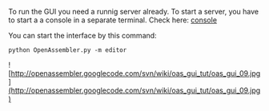 To run the GUI you need a runnig server already. To start a server, you have to start a a console in a separate terminal. Check here: [console](console.md)

You can start the interface by this command:


```
python OpenAssembler.py -m editor
```


![http://openassembler.googlecode.com/svn/wiki/oas_gui_tut/oas_gui_09.jpg](http://openassembler.googlecode.com/svn/wiki/oas_gui_tut/oas_gui_09.jpg)